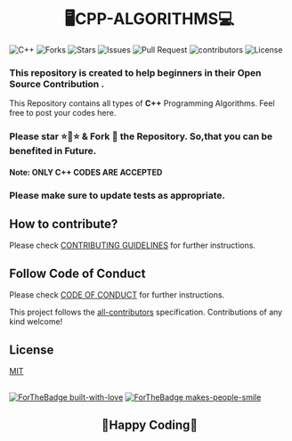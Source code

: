 # <div align="center">🖥️CPP-ALGORITHMS💻</div>
![C++](https://img.shields.io/badge/language-C++-blue?style=for-the-badge)
![Forks](https://img.shields.io/github/forks/fsd30/CPP-Algorithms?style=for-the-badge)
![Stars](https://img.shields.io/github/stars/fsd30/CPP-Algorithms?style=for-the-badge)
![Issues](https://img.shields.io/github/issues/fsd30/CPP-Algorithms?style=for-the-badge)
![Pull Request](https://img.shields.io/github/issues-pr/fsd30/CPP-Algorithms?style=for-the-badge)
![contributors](https://img.shields.io/github/contributors/fsd30/CPP-Algorithms?style=for-the-badge)
![License](https://img.shields.io/github/license/fsd30/CPP-Algorithms?style=for-the-badge)

### This repository is created to help beginners in their Open Source Contribution .

This Repository contains all types of **C++** Programming Algorithms.
Feel free to post your codes here.
### Please star ⭐🌟⭐ & Fork 🍴 the Repository. So,that you can be benefited in Future. 
#### Note: ONLY C++ CODES ARE ACCEPTED
### Please make sure to update tests as appropriate.
## How to contribute?
Please check [CONTRIBUTING GUIDELINES](CONTRIBUTORS.md) for further instructions.
## Follow Code of Conduct
Please check [CODE OF CONDUCT](Code_of_Conduct.md) for further instructions.


This project follows the [all-contributors](https://github.com/all-contributors/all-contributors) specification. Contributions of any kind welcome!
## License
[MIT](LICENSE)
##
[![ForTheBadge built-with-love](http://ForTheBadge.com/images/badges/built-with-love.svg)](https://GitHub.com/siddharth25pandey/)
[![ForTheBadge makes-people-smile](http://ForTheBadge.com/images/badges/makes-people-smile.svg)](https://GitHub.com/siddharth25pandey/)
## <div align="center">🤞Happy Coding🤞</div>

